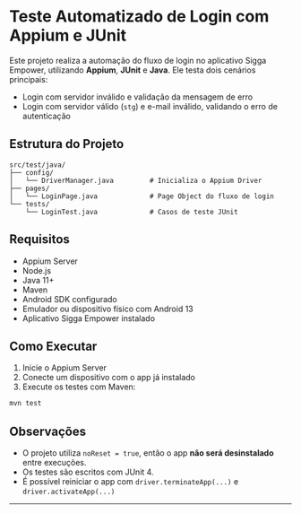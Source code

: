 # Teste Automatizado de Login com Appium e JUnit

Este projeto realiza a automação do fluxo de login no aplicativo Sigga Empower, utilizando **Appium**, **JUnit** e **Java**. Ele testa dois cenários principais:

- Login com servidor inválido e validação da mensagem de erro
- Login com servidor válido (`stg`) e e-mail inválido, validando o erro de autenticação

## Estrutura do Projeto

```
src/test/java/
├── config/
│   └── DriverManager.java         # Inicializa o Appium Driver
├── pages/
│   └── LoginPage.java             # Page Object do fluxo de login
└── tests/
    └── LoginTest.java             # Casos de teste JUnit
```

## Requisitos

- Appium Server
- Node.js
- Java 11+
- Maven
- Android SDK configurado
- Emulador ou dispositivo físico com Android 13
- Aplicativo Sigga Empower instalado

## Como Executar

1. Inicie o Appium Server
2. Conecte um dispositivo com o app já instalado
3. Execute os testes com Maven:

```bash
mvn test
```

## Observações

- O projeto utiliza `noReset = true`, então o app **não será desinstalado** entre execuções.
- Os testes são escritos com JUnit 4.
- É possível reiniciar o app com `driver.terminateApp(...)` e `driver.activateApp(...)`

---
